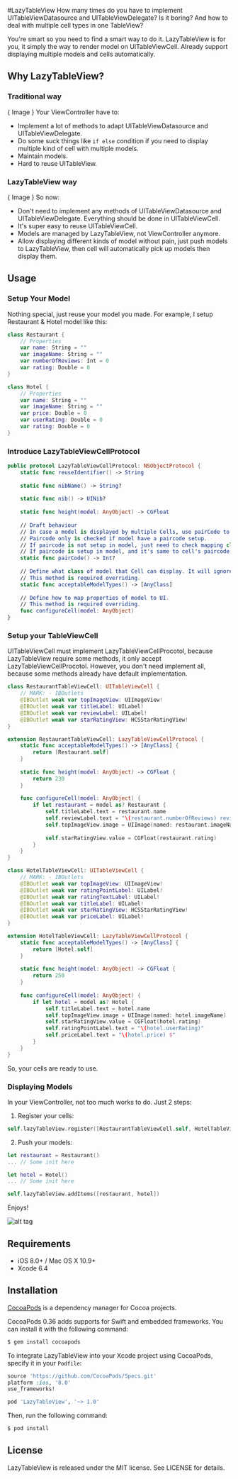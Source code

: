 #LazyTableView
How many times do you have to implement UITableViewDatasource and UITableViewDelegate? Is it boring?
And how to deal with multiple cell types in one TableView?

You're smart so you need to find a smart way to do it.
LazyTableView is for you, it simply the way to render model on UITableViewCell. Already support displaying multiple models and cells automatically.

## Why LazyTableView?
### Traditional way
{ Image }
Your ViewController have to:
- Implement a lot of methods to adapt UITableViewDatasource and UITableViewDelegate.
- Do some suck things like `if else` condition if you need to display multiple kind of cell with multiple models.
- Maintain models.
- Hard to reuse UITableView.

### LazyTableView way
{ Image }
So now:
- Don't need to implement any methods of UITableViewDatasource and UITableViewDelegate. Everything should be done in UITableViewCell.
- It's super easy to reuse UITableViewCell.
- Models are managed by LazyTableView, not ViewController anymore.
- Allow displaying different kinds of model without pain, just push models to LazyTableView, then cell will automatically pick up models then display them.

## Usage
### Setup Your Model
Nothing special, just reuse your model you made.
For example, I setup Restaurant & Hotel model like this:
```swift
class Restaurant {
    // Properties
    var name: String = ""
    var imageName: String = ""
    var numberOfReviews: Int = 0
    var rating: Double = 0
}
```

```swift
class Hotel {
    // Properties
    var name: String = ""
    var imageName: String = ""
    var price: Double = 0
    var userRating: Double = 0
    var rating: Double = 0
}
```
### Introduce LazyTableViewCellProtocol
```swift
public protocol LazyTableViewCellProtocol: NSObjectProtocol {
    static func reuseIdentifier() -> String
    
    static func nibName() -> String?
    
    static func nib() -> UINib?
    
    static func height(model: AnyObject) -> CGFloat
    
    // Draft behaviour
    // In case a model is displayed by multiple Cells, use pairCode to match model and cell.
    // Paircode only is checked if model have a paircode setup.
    // If paircode is not setup in model, just need to check mapping class type.
    // If paircode is setup in model, and it's same to cell's paircode, it's matched. Otherwise, cell will not pick up that model to display.
    static func pairCode() -> Int?
    
    // Define what class of model that Cell can display. It will ignore all models that type is not in list.
    // This method is required overriding.
    static func acceptableModelTypes() -> [AnyClass]
    
    // Define how to map properties of model to UI.
    // This method is required overriding.
    func configureCell(model: AnyObject)
}
```

### Setup your TableViewCell
UITableViewCell must implement LazyTableViewCellProcotol, because LazyTableView require some methods, it only accept LazyTableViewCellProcotol.
However, you don't need implement all, because some methods already have default implementation.
```swift
class RestaurantTableViewCell: UITableViewCell {
    // MARK: - IBOutlets
    @IBOutlet weak var topImageView: UIImageView!
    @IBOutlet weak var titleLabel: UILabel!
    @IBOutlet weak var reviewLabel: UILabel!
    @IBOutlet weak var starRatingView: HCSStarRatingView!
}

extension RestaurantTableViewCell: LazyTableViewCellProtocol {
    static func acceptableModelTypes() -> [AnyClass] {
        return [Restaurant.self]
    }
    
    static func height(model: AnyObject) -> CGFloat {
        return 230
    }
    
    func configureCell(model: AnyObject) {
        if let restaurant = model as? Restaurant {
            self.titleLabel.text = restaurant.name
            self.reviewLabel.text = "\(restaurant.numberOfReviews) review" + (restaurant.numberOfReviews > 1 ? "s" : "")
            self.topImageView.image = UIImage(named: restaurant.imageName)
    
            self.starRatingView.value = CGFloat(restaurant.rating)
        }
    }
}
```

```swift
class HotelTableViewCell: UITableViewCell {
    // MARK: - IBOutlets
    @IBOutlet weak var topImageView: UIImageView!
    @IBOutlet weak var ratingPointLabel: UILabel!
    @IBOutlet weak var ratingTextLabel: UILabel!
    @IBOutlet weak var titleLabel: UILabel!
    @IBOutlet weak var starRatingView: HCSStarRatingView!
    @IBOutlet weak var priceLabel: UILabel!
}

extension HotelTableViewCell: LazyTableViewCellProtocol {
    static func acceptableModelTypes() -> [AnyClass] {
        return [Hotel.self]
    }
    
    static func height(model: AnyObject) -> CGFloat {
        return 250
    }
    
    func configureCell(model: AnyObject) {
        if let hotel = model as? Hotel {
            self.titleLabel.text = hotel.name
            self.topImageView.image = UIImage(named: hotel.imageName)
            self.starRatingView.value = CGFloat(hotel.rating)
            self.ratingPointLabel.text = "\(hotel.userRating)"
            self.priceLabel.text = "\(hotel.price) $"
        }
    }
}
```
So, your cells are ready to use.

### Displaying Models
In your ViewController, not too much works to do.
Just 2 steps:

1. Register your cells:
```swift
self.lazyTableView.register([RestaurantTableViewCell.self, HotelTableViewCell.self])
```
2. Push your models:
```swift
let restaurant = Restaurant()
... // Some init here

let hotel = Hotel()
... // Some init here

self.lazyTableView.addItems([restaurant, hotel])
```

Enjoys!

![alt tag](https://github.com/tuanphung/LazyTableView/blob/master/Demo.gif)

## Requirements
- iOS 8.0+ / Mac OS X 10.9+
- Xcode 6.4

## Installation
[CocoaPods](http://cocoapods.org) is a dependency manager for Cocoa projects.

CocoaPods 0.36 adds supports for Swift and embedded frameworks. You can install it with the following command:

```bash
$ gem install cocoapods
```
To integrate LazyTableView into your Xcode project using CocoaPods, specify it in your `Podfile`:

```ruby
source 'https://github.com/CocoaPods/Specs.git'
platform :ios, '8.0'
use_frameworks!

pod 'LazyTableView', '~> 1.0'
```

Then, run the following command:

```bash
$ pod install
```

## License

LazyTableView is released under the MIT license. See LICENSE for details.
